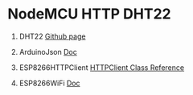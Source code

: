 # NodeMCU HTTP DHT22

1.  DHT22
    [Github page](https://github.com/adafruit/DHT-sensor-library)
    
2.  ArduinoJson
    [Doc](https://arduinojson.org/v5/doc/)
    
3.  ESP8266HTTPClient
    [HTTPClient Class Reference](https://links2004.github.io/Arduino/dd/d8d/class_h_t_t_p_client.html)
    
4.  ESP8266WiFi
    [Doc](https://links2004.github.io/Arduino/index.html)